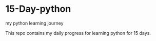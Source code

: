 # 15-Day-python
my python learning journey

This repo contains my daily progress for learning python for 15 days.
